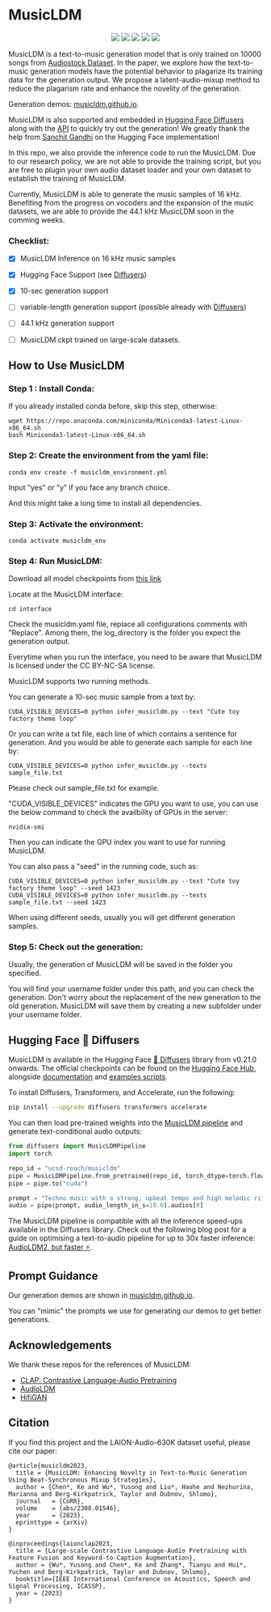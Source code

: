 # MusicLDM

<p align="center">
  <a href="https://arxiv.org/abs/2308.01546"><img src="https://img.shields.io/badge/arXiv-2308.01546-brightgreen.svg?style=flat-square"/></a>
  <a href="https://musicldm.github.io"><img src="https://img.shields.io/badge/Demo-github.io-orange"/></a>
  <a href="https://huggingface.co/ircam-reach/musicldm"><img src="https://img.shields.io/badge/%F0%9F%A4%97%20Hugging%20Face-Diffusers-blue"/></a>
  <a href="https://huggingface.co/spaces/ircam-reach/musicldm-text-to-music"><img src="https://img.shields.io/badge/%F0%9F%A4%97%20Hugging%20Face-API-blue"/></a>
  <a href="https://creativecommons.org/licenses/by-nc-sa/4.0/"><img src="https://img.shields.io/badge/License-BY--NC--SA-purple"/></a>

</p>

MusicLDM is a text-to-music generation model that is only trained on 10000 songs from [Audiostock Dataset](https://github.com/LAION-AI/audio-dataset/blob/main/data_collection/README.md). In the paper, we explore how the text-to-music generation models have the potential behavior to plagarize its training data for the generation output. We propose a latent-audio-mixup method to reduce the plagarism rate and enhance the novelity of the generation.

Generation demos: [musicldm.github.io](https://musicldm.github.io/).

MusicLDM is also supported and embedded in [Hugging Face Diffusers](https://huggingface.co/docs/diffusers/api/pipelines/musicldm) along with the [API](https://huggingface.co/spaces/ircam-reach/musicldm-text-to-music) to quickly try out the generation! We greatly thank the help from [Sanchit Gandhi](https://huggingface.co/sanchit-gandhi) on the Hugging Face implementation!

In this repo, we also provide the inference code to run the MusicLDM. Due to our research policy, we are not able to provide the training script, but you are free to plugin your own audio dataset loader and your own dataset to establish the training of MusicLDM. 

Currently, MusicLDM is able to generate the music samples of 16 kHz. Benefiting from the progress on vocoders and the expansion of the music datasets, we are able to provide the 44.1 kHz MusicLDM soon in the comming weeks.

### Checklist:

- [x] MusicLDM Inference on 16 kHz music samples
- [x] Hugging Face Support (see [Diffusers](#hugging-face--diffusers))
- [x] 10-sec generation support
- [ ] variable-length generation support (possible already with [Diffusers](#hugging-face--diffusers))
- [ ] 44.1 kHz generation support
- [ ] MusicLDM ckpt trained on large-scale datasets.


## How to Use MusicLDM

### Step 1 : Install Conda:

If you already installed conda before, skip this step, otherwise:
```
wget https://repo.anaconda.com/miniconda/Miniconda3-latest-Linux-x86_64.sh
bash Miniconda3-latest-Linux-x86_64.sh
``````


### Step 2: Create the environment from the yaml file:

```
conda env create -f musicldm_environment.yml
``` 
Input "yes" or "y" if you face any branch choice.

And this might take a long time to install all dependencies.

### Step 3: Activate the environment:

```
conda activate musicldm_env
```

### Step 4: Run MusicLDM:

Download all model checkpoints from [this link](https://drive.google.com/drive/folders/15VDVcIgf99YRM5oGXhRxa_Rowl54uWho?usp=sharing)


Locate at the MusicLDM interface:
```
cd interface
```

Check the musicldm.yaml file, replace all configurations comments with "Replace". Among them, the log_directory is the folder you expect the generation output. 

Everytime when you run the interface, you need to be aware that MusicLDM is licensed under the CC BY-NC-SA license.

MusicLDM supports two running methods.

You can generate a 10-sec music sample from a text by:
```
CUDA_VISIBLE_DEVICES=0 python infer_musicldm.py --text "Cute toy factory theme loop"
```

Or you can write a txt file, each line of which contains a sentence for generation. And you would be able to generate each sample for each line by:
```
CUDA_VISIBLE_DEVICES=0 python infer_musicldm.py --texts sample_file.txt
```
Please check out sample_file.txt for example.

"CUDA_VISIBLE_DEVICES" indicates the GPU you want to use, you can use the below command to check the availbility of GPUs in the server:
```
nvidia-smi
```
Then you can indicate the GPU index you want to use for running MusicLDM.

You can also pass a "seed" in the running code, such as:
```
CUDA_VISIBLE_DEVICES=0 python infer_musicldm.py --text "Cute toy factory theme loop" --seed 1423
CUDA_VISIBLE_DEVICES=0 python infer_musicldm.py --texts sample_file.txt --seed 1423
```
When using different seeds, usually you will get different generation samples.

### Step 5: Check out the generation:

Usually, the generation of MusicLDM will be saved in the folder you specified.

You will find your username folder under this path, and you can check the generation. Don't worry about the replacement of the new generation to the old generation. MusicLDM will save them by creating a new subfolder under your username folder. 

## Hugging Face 🧨 Diffusers

MusicLDM is available in the Hugging Face [🧨 Diffusers](https://github.com/huggingface/diffusers) library from v0.21.0 
onwards. The official checkpoints can be found on the [Hugging Face Hub](https://huggingface.co/ucsd-reach/musicldm), 
alongside [documentation](https://huggingface.co/docs/diffusers/main/en/api/pipelines/musicldm) and [examples scripts](https://huggingface.co/docs/diffusers/main/en/api/pipelines/musicldm).

To install Diffusers, Transformers, and Accelerate, run the following:
```bash
pip install --upgrade diffusers transformers accelerate
```

You can then load pre-trained weights into the [MusicLDM pipeline](https://huggingface.co/docs/diffusers/main/en/api/pipelines/audioldm) 
and generate text-conditional audio outputs:

```python
from diffusers import MusicLDMPipeline
import torch

repo_id = "ucsd-reach/musicldm"
pipe = MusicLDMPipeline.from_pretrained(repo_id, torch_dtype=torch.float16)
pipe = pipe.to("cuda")

prompt = "Techno music with a strong, upbeat tempo and high melodic riffs"
audio = pipe(prompt, audio_length_in_s=10.0).audios[0]
```

The MusicLDM pipeline is compatible with all the inference speed-ups available in the Diffusers library. Check out 
the following blog post for a guide on optimising a text-to-audio pipeline for up to 30x faster inference: [AudioLDM2, but faster ⚡️](https://huggingface.co/blog/audioldm2).

## Prompt Guidance

Our generation demos are shown in [musicldm.github.io](https://musicldm.github.io/).

You can "mimic" the prompts we use for generating our demos to get better generations. 

## Acknowledgements

We thank these repos for the references of MusicLDM:

- [CLAP: Contrastive Language-Audio Pretraining](https://github.com/LAION-AI/CLAP)
- [AudioLDM](https://github.com/haoheliu/AudioLDM)
- [HifiGAN](https://github.com/jik876/hifi-gan)

## Citation

If you find this project and the LAION-Audio-630K dataset useful, please cite our paper:
```
@article{musicldm2023,
  title = {MusicLDM: Enhancing Novelty in Text-to-Music Generation Using Beat-Synchronous Mixup Strategies},
  author = {Chen*, Ke and Wu*, Yusong and Liu*, Haohe and Nezhurina, Marianna and Berg-Kirkpatrick, Taylor and Dubnov, Shlomo},
  journal   = {CoRR},
  volume    = {abs/2308.01546},
  year      = {2023},
  eprinttype = {arXiv}
}

@inproceedings{laionclap2023,
  title = {Large-scale Contrastive Language-Audio Pretraining with Feature Fusion and Keyword-to-Caption Augmentation},
  author = {Wu*, Yusong and Chen*, Ke and Zhang*, Tianyu and Hui*, Yuchen and Berg-Kirkpatrick, Taylor and Dubnov, Shlomo},
  booktitle={IEEE International Conference on Acoustics, Speech and Signal Processing, ICASSP},
  year = {2023}
}
```
